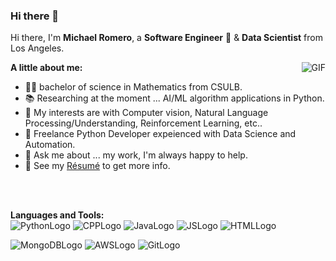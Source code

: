 ### Hi there 👋

<!--
**MichaelRomeroJr/MichaelRomeroJr** is a ✨ _special_ ✨ repository because its `README.md` (this file) appears on your GitHub profile.

Here are some ideas to get you started:

- 🔭 I’m currently working on ...
- 🌱 I’m currently learning ...
- 👯 I’m looking to collaborate on ...
- 🤔 I’m looking for help with ...
- 💬 Ask me about ...
- 📫 How to reach me: ...
- 😄 Pronouns: ...
- ⚡ Fun fact: ...
- 👨‍💻
-->

Hi there, I'm **Michael Romero**, a **Software Engineer** 🚀 & **Data Scientist** from Los Angeles.  

<img align="right" alt="GIF" src="https://i.pinimg.com/originals/e4/26/70/e426702edf874b181aced1e2fa5c6cde.gif" />


**A little about me:**
- 👨‍🎓 bachelor of science in Mathematics from CSULB.
- 📚 Researching at the moment ... AI/ML algorithm applications in Python.
- 🤔 My interests are with Computer vision,  Natural Language Processing/Understanding, Reinforcement Learning, etc..
- 💼 Freelance Python Developer expeienced with Data Science and Automation.
- 💬 Ask me about ... my work, I'm always happy to help.
- 📝 See my [Résumé](https://github.com/MichaelRomeroJr/MichaelRomeroJr/files/6480596/Michael.Romero.pdf) to get more info.

<br>
<br>

**Languages and Tools:**  
![PythonLogo](https://user-images.githubusercontent.com/22969988/118300785-2cd2b580-b497-11eb-8248-4581361fbb73.png)
![CPPLogo](https://user-images.githubusercontent.com/22969988/118300861-3d832b80-b497-11eb-94af-716c76b3ebc2.png)
![JavaLogo](https://user-images.githubusercontent.com/22969988/118300239-8f778180-b496-11eb-88f8-9b7a5ae3811e.png)
![JSLogo](https://user-images.githubusercontent.com/22969988/118300868-3f4cef00-b497-11eb-94fe-ab6b42b12c2f.png)
![HTMLLogo](https://user-images.githubusercontent.com/22969988/118300884-45db6680-b497-11eb-9e78-2e9f47819b5d.png)

![MongoDBLogo](https://user-images.githubusercontent.com/22969988/118300899-4bd14780-b497-11eb-9521-dff98ab7eb9a.png)
![AWSLogo](https://user-images.githubusercontent.com/22969988/118300909-4d9b0b00-b497-11eb-91b4-d78468a84665.png)
![GitLogo](https://user-images.githubusercontent.com/22969988/118300914-4f64ce80-b497-11eb-8989-532c552e2579.png)
